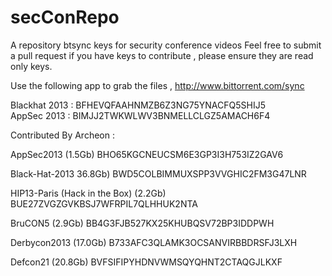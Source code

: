 secConRepo
==========

A repository btsync keys for security conference videos 
Feel free to submit a pull request if you have keys to contribute , please ensure they are read only keys.

Use the following app to grab the files , http://www.bittorrent.com/sync

Blackhat 2013 : BFHEVQFAAHNMZB6Z3NG75YNACFQ5SHIJ5                       
AppSec 2013 : BIMJJ2TWKWLWV3BNMELLCLGZ5AMACH6F4

Contributed By Archeon : 

AppSec2013 (1.5Gb)
BHO65KGCNEUCSM6E3GP3I3H753IZ2GAV6

Black-Hat-2013 36.8Gb)
BWD5COLBIMMUXSPP3VVGHIC2FM3G47LNR

HIP13-Paris (Hack in the Box) (2.2Gb)
BUE27ZVGZGVKBSJ7WFRPIL7QLHHUK2NTA

BruCON5 (2.9Gb)
BB4G3FJB527KX25KHUBQSV72BP3IDDPWH

Derbycon2013 (17.0Gb)
B733AFC3QLAMK3OCSANVIRBBDRSFJ3LXH

Defcon21 (20.8Gb)
BVFSIFIPYHDNVWMSQYQHNT2CTAQGJLKXF
